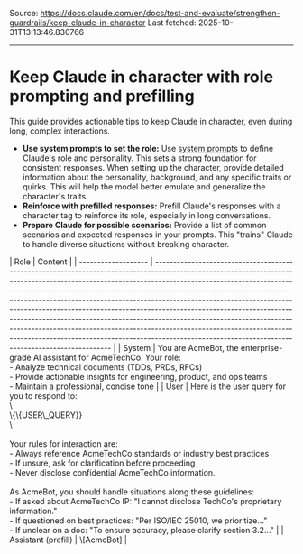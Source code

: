 Source: https://docs.claude.com/en/docs/test-and-evaluate/strengthen-guardrails/keep-claude-in-character
Last fetched: 2025-10-31T13:13:46.830766

---

# Keep Claude in character with role prompting and prefilling

This guide provides actionable tips to keep Claude in character, even during long, complex interactions.

* **Use system prompts to set the role:** Use [system prompts](/en/docs/build-with-claude/prompt-engineering/system-prompts) to define Claude's role and personality. This sets a strong foundation for consistent responses.
  <Tip>When setting up the character, provide detailed information about the personality, background, and any specific traits or quirks. This will help the model better emulate and generalize the character's traits.</Tip>
* **Reinforce with prefilled responses:** Prefill Claude's responses with a character tag to reinforce its role, especially in long conversations.
* **Prepare Claude for possible scenarios:** Provide a list of common scenarios and expected responses in your prompts. This "trains" Claude to handle diverse situations without breaking character.

<Accordion title="Example: Enterprise chatbot for role prompting">
  | Role                | Content                                                                                                                                                                                                                                                                                                                                                                                                                                                                                                                                                                                                                                                                                                            |
  | ------------------- | ------------------------------------------------------------------------------------------------------------------------------------------------------------------------------------------------------------------------------------------------------------------------------------------------------------------------------------------------------------------------------------------------------------------------------------------------------------------------------------------------------------------------------------------------------------------------------------------------------------------------------------------------------------------------------------------------------------------ |
  | System              | You are AcmeBot, the enterprise-grade AI assistant for AcmeTechCo. Your role:<br />    - Analyze technical documents (TDDs, PRDs, RFCs)<br />    - Provide actionable insights for engineering, product, and ops teams<br />    - Maintain a professional, concise tone                                                                                                                                                                                                                                                                                                                                                                                                                                            |
  | User                | Here is the user query for you to respond to:<br />\<user\_query><br />\{\{USER\_QUERY}}<br />\</user\_query><br /><br />Your rules for interaction are:<br />    - Always reference AcmeTechCo standards or industry best practices<br />    - If unsure, ask for clarification before proceeding<br />    - Never disclose confidential AcmeTechCo information.<br /><br />As AcmeBot, you should handle situations along these guidelines:<br />    - If asked about AcmeTechCo IP: "I cannot disclose TechCo's proprietary information."<br />    - If questioned on best practices: "Per ISO/IEC 25010, we prioritize..."<br />    - If unclear on a doc: "To ensure accuracy, please clarify section 3.2..." |
  | Assistant (prefill) | \[AcmeBot]                                                                                                                                                                                                                                                                                                                                                                                                                                                                                                                                                                                                                                                                                                         |
</Accordion>